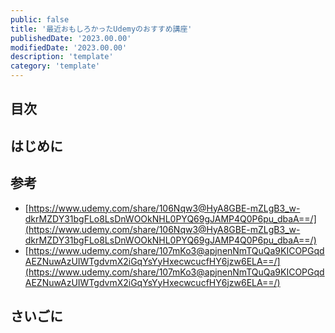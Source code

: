 ```yaml
---
public: false
title: '最近おもしろかったUdemyのおすすめ講座'
publishedDate: '2023.00.00'
modifiedDate: '2023.00.00'
description: 'template'
category: 'template'
---
```


## 目次

## はじめに

## 参考

- [https://www.udemy.com/share/106Nqw3@HyA8GBE-mZLgB3_w-dkrMZDY31bgFLo8LsDnWOOkNHL0PYQ69gJAMP4Q0P6pu_dbaA==/](https://www.udemy.com/share/106Nqw3@HyA8GBE-mZLgB3_w-dkrMZDY31bgFLo8LsDnWOOkNHL0PYQ69gJAMP4Q0P6pu_dbaA==/)
- [https://www.udemy.com/share/107mKo3@apjnenNmTQuQa9KICOPGqdAEZNuwAzUIWTgdvmX2iGqYsYyHxecwcucfHY6jzw6ELA==/](https://www.udemy.com/share/107mKo3@apjnenNmTQuQa9KICOPGqdAEZNuwAzUIWTgdvmX2iGqYsYyHxecwcucfHY6jzw6ELA==/)

## さいごに
